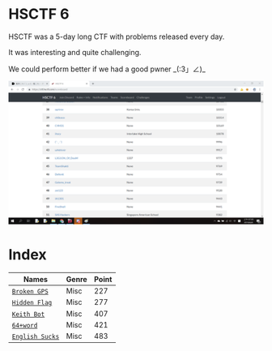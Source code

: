 # HSCTF 6

HSCTF was a 5-day long CTF with problems released every day.

It was interesting and quite challenging.

We could perform better if we had a good pwner \_(:3」∠)\_

![alt text](scoreboard.png)

# Index

| Names                  |Genre               |Point      |
|------------------------|---------------------|----------|
| [`Broken GPS`](Broken%20GPS/)|Misc|227|
| [`Hidden Flag`](Hidden%20Flag/)|Misc|277|
| [`Keith Bot`](Keith%20bot/) |Misc|407|
| [`64+word`](64+word/) |Misc|421|
| [`English Sucks`](English%20Sucks/)|Misc|483|
